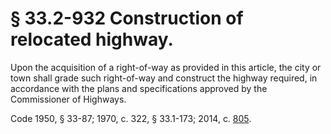 # § 33.2-932 Construction of relocated highway.

<p>Upon the acquisition of a right-of-way as provided in this article, the city or town shall grade such right-of-way and construct the highway required, in accordance with the plans and specifications approved by the Commissioner of Highways.</p><p>Code 1950, § 33-87; 1970, c. 322, § 33.1-173; 2014, c. <a href='http://lis.virginia.gov/cgi-bin/legp604.exe?141+ful+CHAP0805'>805</a>.</p>